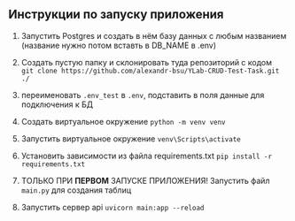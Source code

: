 ## Инструкции по запуску приложения

1) Запустить Postgres и создать в нём базу данных с любым названием (название нужно потом вставть в DB_NAME в .env)

2) Создать пустую папку и склонировать туда репозиторий с кодом <br>
```git clone https://github.com/alexandr-bsu/YLab-CRUD-Test-Task.git ./```

3) переименовать ```.env_test``` в ```.env```, подставить в поля данные для подключения к БД

4) Создать виртуальное окружение 
```python -m venv venv```

5) Запустить виртуальное окружение
```venv\Scripts\activate```

6) Установить зависимости из файла requirements.txt
```pip install -r requirements.txt```

7) ТОЛЬКО ПРИ **ПЕРВОМ** ЗАПУСКЕ ПРИЛОЖЕНИЯ! Запустить файл ```main.py``` для создания таблиц

8) Запустить сервер api
```uvicorn main:app --reload```
